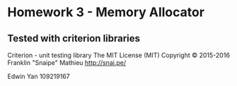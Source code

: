 # Homework 3 - Memory Allocator
## Tested with criterion libraries

Criterion - unit testing library
The MIT License (MIT)
Copyright © 2015-2016 Franklin "Snaipe" Mathieu <http://snai.pe/>


Edwin Yan
109219167
